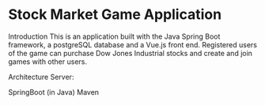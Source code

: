 # Stock Market Game Application

Introduction
This is an application built with the Java Spring Boot framework, a postgreSQL database and a Vue.js front end. Registered users of the game can purchase Dow Jones Industrial stocks and create and join games with other users. 

Architecture
Server:

SpringBoot (in Java)
Maven


